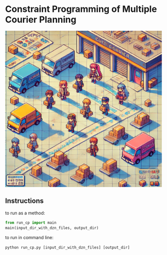 # Constraint Programming of Multiple Courier Planning

![alt text](image.png)

## Instructions
to run as a method:

```python
from run_cp import main
main(input_dir_with_dzn_files, output_dir)
```

to run in command line:

`python run_cp.py [input_dir_with_dzn_files] [output_dir]`